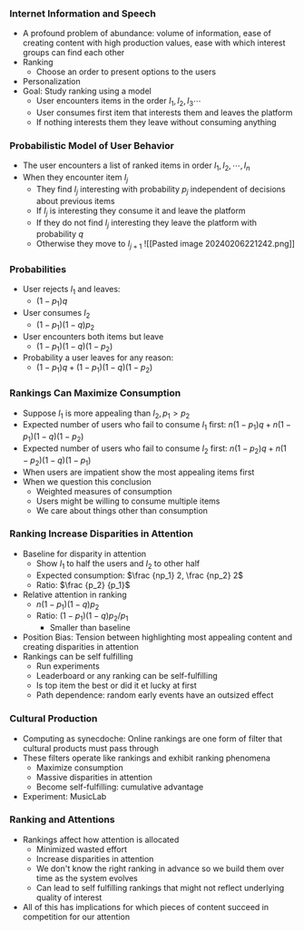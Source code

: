### Internet Information and Speech
- A profound problem of abundance: volume of information, ease of creating content with high production values, ease with which interest groups can find each other
- Ranking
	- Choose an order to present options to the users
- Personalization
- Goal: Study ranking using a model
	- User encounters items in the order $I_1,I_2,I_3\cdots$
	- User consumes first item that interests them and leaves the platform
	- If nothing interests them they leave without consuming anything
### Probabilistic Model of User Behavior
- The user encounters a list of ranked items in order $I_1,I_2,\cdots, I_n$
- When they encounter item $I_j$
	- They find $I_j$ interesting with probability $p_j$ independent of decisions about previous items
	- If $I_j$ is interesting they consume it and leave the platform
	- If they do not find $I_j$ interesting they leave the platform with probability $q$
	- Otherwise they move to $I_{j+1}$
![[Pasted image 20240206221242.png]]
### Probabilities
- User rejects $I_1$ and leaves:
	- $(1-p_1)q$
- User consumes $I_2$
	- $(1-p_1)(1-q)p_2$
- User encounters both items but leave
	- $(1-p_1)(1-q)(1-p_2)$
- Probability a user leaves for any reason:
	- $(1-p_1)q + (1-p_1)(1-q)(1-p_2)$
### Rankings Can Maximize Consumption
- Suppose $I_1$ is more appealing than $I_2, p_1>p_2$
- Expected number of users who fail to consume $I_1$ first: $n(1-p_1)q + n(1-p_1)(1-q)(1-p_2)$
- Expected number of users who fail to consume $I_2$ first: $n(1-p_2)q + n(1-p_2)(1-q)(1-p_1)$
- When users are impatient show the most appealing items first
- When we question this conclusion
	- Weighted measures of consumption
	- Users might be willing to consume multiple items
	- We care about things other than consumption
### Ranking Increase Disparities in Attention
- Baseline for disparity in attention
	- Show $I_1$ to half the users and $I_2$ to other half
	- Expected consumption: $\frac {np_1} 2, \frac {np_2} 2$
	- Ratio: $\frac {p_2} {p_1}$
- Relative attention in ranking
	- $n(1-p_1)(1-q)p_2$
	- Ratio: $(1-p_1)(1-q)p_2/p_1$
		- Smaller than baseline
- Position Bias: Tension between highlighting most appealing content and creating disparities in attention
- Rankings can be self fulfilling
	- Run experiments
	- Leaderboard or any ranking can be self-fulfilling
	- Is top item the best or did it et lucky at first
	- Path dependence: random early events have an outsized effect
### Cultural Production
- Computing as synecdoche: Online rankings are one form of filter that cultural products must pass through
- These filters operate like rankings and exhibit ranking phenomena
	- Maximize consumption
	- Massive disparities in attention
	- Become self-fulfilling: cumulative advantage
- Experiment: MusicLab
### Ranking and Attentions
- Rankings affect how attention is allocated
	- Minimized wasted effort
	- Increase disparities in attention
	- We don't know the right ranking in advance so we build them over time as the system evolves
	- Can lead to self fulfilling rankings that might not reflect underlying quality of interest
- All of this has implications for which pieces of content succeed in competition for our attention